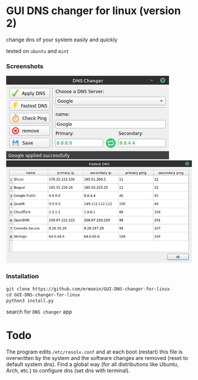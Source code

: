 # GUI DNS changer for linux (version 2)
change dns of your system easily and quickly

tested on `ubuntu` and `mint`

### Screenshots
![main window](icon/Screenshot.png)
![fastest window](icon/Screenshot2.png)

### Installation
```
git clone https://github.com/mrmoein/GUI-DNS-changer-for-linux
cd GUI-DNS-changer-for-linux
python3 install.py
```

search for `DNS changer` app

# Todo
The program edits `/etc/resolv.conf` and at each boot (restart) this file is overwritten by the system and the software changes are removed (reset to default system dns). Find a global way (for all distributions like Ubuntu, Arch, etc.) to configure dns (set dns with terminal).
